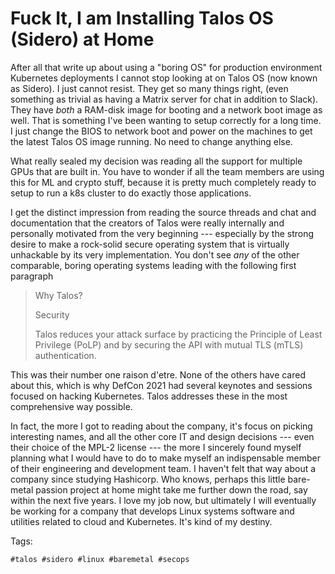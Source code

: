 # Fuck It, I am Installing Talos OS (Sidero) at Home

After all that write up about using a "boring OS" for production
environment Kubernetes deployments I cannot stop looking at on Talos OS
(now known as Sidero). I just cannot resist. They get so many things
right, (even something as trivial as having a Matrix server for chat in
addition to Slack).  They have *both* a RAM-disk image for booting and a
network boot image as well. That is something I've been wanting to setup
correctly for a long time. I just change the BIOS to network boot and
power on the machines to get the latest Talos OS image running. No need
to change anything else.

What really sealed my decision was reading all the support for multiple
GPUs that are built in. You have to wonder if all the team members are
using this for ML and crypto stuff, because it is pretty much completely
ready to setup to run a k8s cluster to do exactly those applications.

I get the distinct impression from reading the source threads and chat
and documentation that the creators of Talos were really internally and
personally motivated from the very beginning --- especially by the
strong desire to make a rock-solid secure operating system that is
virtually unhackable by its very implementation. You don't see *any* of
the other comparable, boring operating systems leading with the
following first paragraph

> Why Talos?
> 
> Security
> 
> Talos reduces your attack surface by practicing the Principle of
> Least Privilege (PoLP) and by securing the API with mutual TLS
> (mTLS) authentication.

This was their number one raison d'etre. None of the others have cared
about this, which is why DefCon 2021 had several keynotes and sessions
focused on hacking Kubernetes. Talos addresses these in the most
comprehensive way possible.

In fact, the more I got to reading about the company, it's focus on
picking interesting names, and all the other core IT and design
decisions --- even their choice of the MPL-2 license --- the more I
sincerely found myself planning what I would have to do to make myself
an indispensable member of their engineering and development team. I
haven't felt that way about a company since studying Hashicorp. Who
knows, perhaps this little bare-metal passion project at home might take
me further down the road, say within the next five years. I love my job
now, but ultimately I will eventually be working for a company that
develops Linux systems software and utilities related to cloud and
Kubernetes. It's kind of my destiny.

Tags:

    #talos #sidero #linux #baremetal #secops
